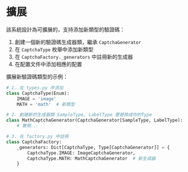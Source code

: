 # 擴展

該系統設計為可擴展的，支持添加新類型的驗證碼：

1. 創建一個新的驗證碼生成器類，繼承 `CaptchaGenerator`
2. 在 `CaptchaType` 枚舉中添加新類型
3. 在 `CaptchaFactory._generators` 中註冊新的生成器
4. 在配置文件中添加相應的配置

擴展新驗證碼類型的示例：

```python
# 1. 在 types.py 中添加
class CaptchaType(Enum):
    IMAGE = 'image'
    MATH = 'math'  # 新類型

# 2. 創建新的生成器類 SampleType, LabelType 要替換成你的Type
class MathCaptchaGenerator(CaptchaGenerator[SampleType, LabelType):
    # 實現...

# 3. 在 factory.py 中註冊
class CaptchaFactory:
    _generators: Dict[CaptchaType, Type[CaptchaGenerator]] = {
        CaptchaType.IMAGE: ImageCaptchaGenerator,
        CaptchaType.MATH: MathCaptchaGenerator  # 新生成器
    } 
